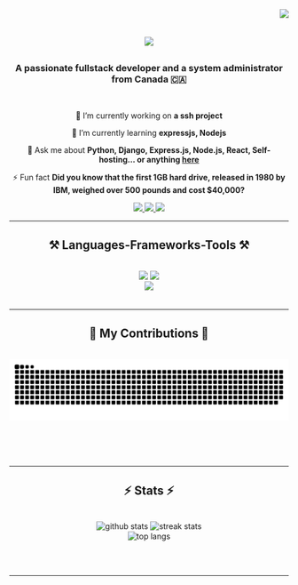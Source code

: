 <img align="right" src="https://visitor-badge.laobi.icu/badge?page_id=nirravv.nirravv" />

<h1 align="center">
    <img src="https://readme-typing-svg.herokuapp.com/?font=Righteous&size=35&center=true&vCenter=true&width=500&height=70&duration=4000&lines=Hi+There!+👋;+I'm+Nirav!;" />
</h1>

<h3 align="center">A passionate fullstack developer and a system administrator from Canada 🇨🇦</h3>

<br/>

<div align="center">
 
 🔭 I’m currently working on **a ssh project**
 
 🌱 I’m currently learning **expressjs, Nodejs**

💬 Ask me about **Python, Django, Express.js, Node.js, React, Self-hosting... or anything [here](https://github.com/nirravv/nirravv/issues)**

⚡ Fun fact **Did you know that the first 1GB hard drive, released in 1980 by IBM, weighed over 500 pounds and cost $40,000?**

 </div>
 
<div align="center"> 
  <a href="mailto:nirravv@icloud.com">
    <img src="https://img.shields.io/badge/Gmail-333333?style=for-the-badge&logo=gmail&logoColor=red" />
  </a>
  <a href="https://linkedin.com/in/nirravv" target="_blank">
    <img src="https://img.shields.io/badge/LinkedIn-0077B5?style=for-the-badge&logo=linkedin&logoColor=white" target="_blank" />
  </a>
  <a href="https://nirravv.in" target="_blank">
     <img src="https://img.shields.io/badge/Portfolio-FF5722?style=for-the-badge&logo=todoist&logoColor=white" target="_blank" /> <!-- sqlite, safari, google-chrome are other good icon options -->
  </a>
</div>

 <hr/>
 
<h2 align="center">⚒️ Languages-Frameworks-Tools ⚒️</h2>
<br/>
<div align="center">
    <img src="https://skillicons.dev/icons?i=react,bootstrap,html,css,vscode,github,figma,tailwind,git" />
    <img src="https://skillicons.dev/icons?i=nodejs,python,javascript,typescript,express,firebase,mongodb,c,java,nextjs,mysql,flask" />
    <br>
    <img src="https://skillicons.dev/icons?i=aws,gcp,azure,heroku,ansible,docker,postman" />
</div>

<br/>
<hr/>

<div align="center">
  <h2>🐍 My Contributions 🐍</h2>
  <br>
  <img alt="snake eating my contributions" src="https://raw.githubusercontent.com/nirravv/nirravv/output/github-contribution-grid-snake.svg" />
  
  <br/><br/><br/>
</div>

<hr/>

<h2 align="center">⚡ Stats ⚡</h2>
<br>
<div align=center>
 <img width=390 src="https://github-readme-stats.vercel.app/api?username=nirravv&theme=vue-dark&show_icons=true&hide_border=true&count_private=true" alt="github stats"/>
  <img width=390 src="https://github-readme-streak-stats.herokuapp.com/?user=nirravv&theme=vue-dark&hide_border=true" alt="streak stats" />
  <br/>
  <img width=325 align="center" src="https://github-readme-stats.vercel.app/api/top-langs/?username=nirravv&theme=vue-dark&show_icons=true&hide_border=true&layout=compact" alt="top langs" />
</div>

<br/><br/>

<hr/>

<br/>
<br/>
